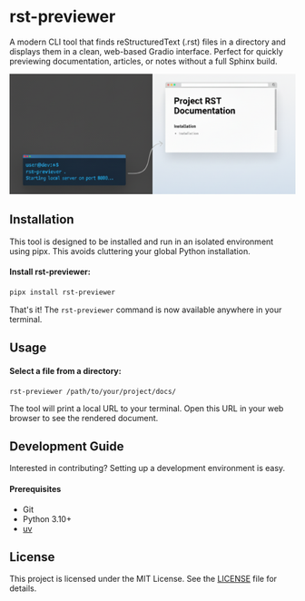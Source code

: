 # rst-previewer

A modern CLI tool that finds reStructuredText (.rst) files in a directory and displays them in a clean, web-based Gradio interface. Perfect for quickly previewing documentation, articles, or notes without a full Sphinx build.

<img src="docs/images/hero.png">

## Installation
This tool is designed to be installed and run in an isolated environment using pipx. This avoids cluttering your global Python installation.

#### Install rst-previewer:
```sh
pipx install rst-previewer
```

That's it! The `rst-previewer` command is now available anywhere in your terminal.

## Usage

#### Select a file from a directory:
```
rst-previewer /path/to/your/project/docs/
```
The tool will print a local URL to your terminal. Open this URL in your web browser to see the rendered document.

## Development Guide

Interested in contributing? Setting up a development environment is easy.

#### Prerequisites
- Git
- Python 3.10+
- [uv](https://github.com/astral-sh/uv) 

## License
This project is licensed under the MIT License. See the [LICENSE](LICENSE) file for details.